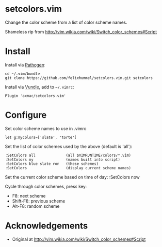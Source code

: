 setcolors.vim
=============

Change the color scheme from a list of color scheme names.

Shameless rip from http://vim.wikia.com/wiki/Switch_color_schemes#Script

# Install

Install via [Pathogen](https://github.com/tpope/vim-pathogen):

    cd ~/.vim/bundle
    git clone https://github.com/felixhummel/setcolors.vim.git setcolors

Install via [Vundle](https://github.com/VundleVim/Vundle.vim), add to `~/.vimrc`:

    Plugin 'axmac/setcolors.vim'

# Configure

Set color scheme names to use in .vimrc

    let g:mycolors=['slate', 'torte']

Set the list of color schemes used by the above (default is 'all'):

    :SetColors all              (all $VIMRUNTIME/colors/*.vim)
    :SetColors my               (names built into script)
    :SetColors blue slate ron   (these schemes)
    :SetColors                  (display current scheme names)

Set the current color scheme based on time of day:
  :SetColors now

Cycle through color schemes, press key:

- F8: next scheme
- Shift-F8: previous scheme
- Alt-F8: random scheme

# Acknowledgements

- Original at http://vim.wikia.com/wiki/Switch_color_schemes#Script
